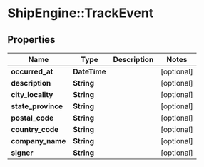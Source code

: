 # ShipEngine::TrackEvent

## Properties
Name | Type | Description | Notes
------------ | ------------- | ------------- | -------------
**occurred_at** | **DateTime** |  | [optional] 
**description** | **String** |  | [optional] 
**city_locality** | **String** |  | [optional] 
**state_province** | **String** |  | [optional] 
**postal_code** | **String** |  | [optional] 
**country_code** | **String** |  | [optional] 
**company_name** | **String** |  | [optional] 
**signer** | **String** |  | [optional] 


